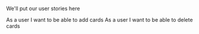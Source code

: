 We'll put our user stories here

As a user I want to be able to add cards
As a user I want to be able to delete cards